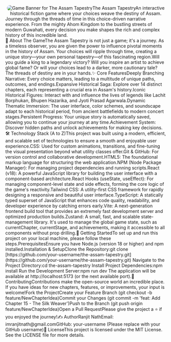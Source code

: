 <div align="center"><img src="https://www.google.com/search?q=https://placehold.co/1200x350/1a202c/90cdf4%3Ftext%3DThe%2BAssam%2BTapestry" alt="Game Banner for The Assam Tapestry" style="border-radius: 10px;"/>The Assam TapestryAn interactive historical fiction game where your choices weave the destiny of Assam.</div>Journey through the threads of time in this choice-driven narrative experience. From the mighty Ahom Kingdom to the bustling streets of modern Guwahati, every decision you make shapes the rich and complex history of this incredible land.<div align="center"></div>📜 About The GameThe Assam Tapestry is not just a game; it's a journey. As a timeless observer, you are given the power to influence pivotal moments in the history of Assam. Your choices will ripple through time, creating a unique story—your own personal tapestry—of this fascinating region.Will you guide a king to a legendary victory? Will you inspire an artist to achieve global fame? Or will your choices lead to a darker, more cautionary tale? The threads of destiny are in your hands.✨ Core FeaturesDeeply Branching Narrative: Every choice matters, leading to a multitude of unique paths, outcomes, and endings.Expansive Historical Saga: Explore over 14 distinct chapters, each representing a crucial era in Assam's history.Iconic Historical Figures: Interact with and influence the lives of legends like Lachit Borphukan, Bhupen Hazarika, and Jyoti Prasad Agarwala.Dynamic Thematic Immersion: The user interface, color schemes, and soundscape adapt to each historical period, from ancient battlefields to modern concert stages.Persistent Progress: Your unique story is automatically saved, allowing you to continue your journey at any time.Achievement System: Discover hidden paths and unlock achievements for making key decisions.🛠️ Technology Stack (A to Z)This project was built using a modern, efficient, and scalable set of technologies to ensure a smooth and enjoyable user experience.CSS: Used for custom animations, transitions, and fine-tuning the visual presentation beyond what utility classes offer.Git & GitHub: For version control and collaborative development.HTML5: The foundational markup language for structuring the web application.NPM (Node Package Manager): For managing project dependencies and running scripts.React (v18): A powerful JavaScript library for building the user interface with a component-based architecture.React Hooks (useState, useEffect): For managing component-level state and side effects, forming the core logic of the game's reactivity.Tailwind CSS: A utility-first CSS framework for rapidly designing a responsive and beautiful user interface.TypeScript: A statically typed superset of JavaScript that enhances code quality, readability, and developer experience by catching errors early.Vite: A next-generation frontend build tool that provides an extremely fast development server and optimized production builds.Zustand: A small, fast, and scalable state-management library. It's used to manage the global game state, such as currentChapter, currentStage, and achievements, making it accessible to all components without prop drilling.🚀 Getting StartedTo set up and run this project on your local machine, please follow these steps.PrerequisitesEnsure you have Node.js (version 18 or higher) and npm installed.Installation & SetupClone the Repository:git clone [https://github.com/your-username/the-assam-tapestry.git](https://github.com/your-username/the-assam-tapestry.git)
Navigate to the Project Directory:cd the-assam-tapestry
Install Project Dependencies:npm install
Run the Development Server:npm run dev
The application will be available at http://localhost:5173 (or the next available port).🤝 ContributingContributions make the open-source world an incredible place. If you have ideas for new chapters, features, or improvements, your input is welcome!Fork the ProjectCreate your Feature Branch (git checkout -b feature/NewChapterIdea)Commit your Changes (git commit -m 'feat: Add Chapter 15 - The Silk Weaver')Push to the Branch (git push origin feature/NewChapterIdea)Open a Pull RequestPlease give the project a ⭐️ if you enjoyed the journey!✍️ AuthorRanjit NathEmail: imranjitnath@gmail.comGitHub: your-username (Please replace with your GitHub username)📄 LicenseThis project is licensed under the MIT License. See the LICENSE file for more details.

